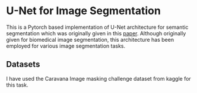 # U-Net for Image Segmentation

This is a Pytorch based implementation of U-Net architecture for semantic segmentation which was originally given in this [paper](https://arxiv.org/pdf/1505.04597.pdf).  Although originally given for biomedical image segmentation, this architecture has been employed for various image segmentation tasks.

## Datasets
I have used the Caravana Image masking challenge dataset from kaggle for this task.
